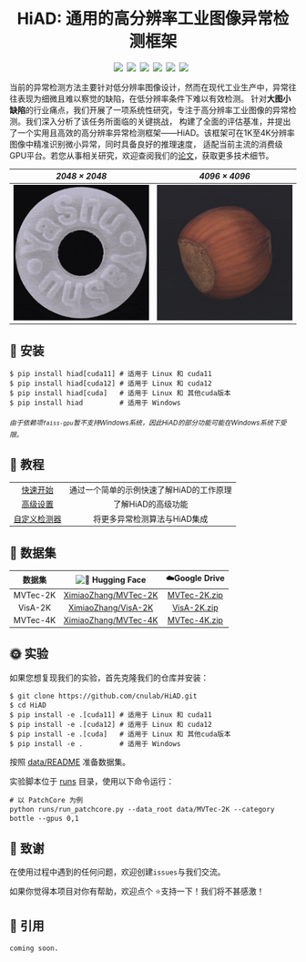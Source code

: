 <h1 align="center">HiAD: 通用的高分辨率工业图像异常检测框架</h1>
  
  
<div align="center" style="display: flex; justify-content: center; flex-wrap: wrap;">
  <a href=''><img src='https://img.shields.io/badge/arXiv-Paper-red'></a>&ensp; 
  <a href='https://pypi.org/project/hiad/'><img src='https://img.shields.io/badge/pip-Install-green'></a>&ensp; 
  <a href='https://huggingface.co/XimiaoZhang'><img src='https://img.shields.io/badge/%F0%9F%A4%97%20HF-Space-blue'></a>&ensp;
  <a href='LICENSE'><img src='https://img.shields.io/badge/License-Apache2.0-yellow'></a>&ensp; 
  <a href='tutorial/quick_start_zh.md'><img src='https://img.shields.io/badge/中文教程-blue'></a>&ensp; 
  <a href='README.md'><img src='https://img.shields.io/badge/English-green'></a>&ensp;
</div>
  

当前的异常检测方法主要针对低分辨率图像设计，然而在现代工业生产中，异常往往表现为细微且难以察觉的缺陷，在低分辨率条件下难以有效检测。
针对**大图小缺陷**的行业痛点，我们开展了一项系统性研究，专注于高分辨率工业图像的异常检测。我们深入分析了该任务所面临的关键挑战，
构建了全面的评估基准，并提出了一个实用且高效的高分辨率异常检测框架——HiAD。该框架可在1K至4K分辨率图像中精准识别微小异常，同时具备良好的推理速度，
适配当前主流的消费级GPU平台。若您从事相关研究，欢迎查阅我们的[论文]()，获取更多技术细节。
  
<div align="center">  
    
|            *2048 × 2048*        |             *4096 × 4096*        |
| :------------------------------: | :-------------------------------: |
| <img src="assets/demo2K.gif" width="330"/> |  <img src="assets/demo4K.gif" width="330"/> |  
  
</div>  
  
## 🔧 安装
  
```
$ pip install hiad[cuda11] # 适用于 Linux 和 cuda11 
$ pip install hiad[cuda12] # 适用于 Linux 和 cuda12
$ pip install hiad[cuda]   # 适用于 Linux 和 其他cuda版本
$ pip install hiad         # 适用于 Windows
```  
<sub><em>由于依赖项`faiss-gpu`暂不支持Windows系统，因此HiAD的部分功能可能在Windows系统下受限。</em></sub>

## 📖 教程
  
<table>
  <tr><td align="center"><a href='tutorial/quick_start_zh.md'>快速开始</a></td><td align="center">通过一个简单的示例快速了解HiAD的工作原理</td></tr>
  <tr><td align="center"><a href='tutorial/advanced_zh.md'>高级设置</a></td><td align="center">了解HiAD的高级功能</td></tr>
  <tr><td align="center"><a href='tutorial/customized_detectors_zh.md'>自定义检测器</a></td><td align="center">将更多异常检测算法与HiAD集成</td></tr>
</table>

## 🚀 数据集  
  
| 数据集 | <img src="https://huggingface.co/front/assets/huggingface_logo-noborder.svg" alt="🤗" width="20"/> Hugging Face | ☁️Google Drive |
|:------:|:--------:|:-------:|
| MVTec-2K | [XimiaoZhang/MVTec-2K](https://huggingface.co/datasets/XimiaoZhang/MVTec-2K)  | [MVTec-2K.zip](https://drive.google.com/file/d/1giNfM75RWnciIH9KJUIygU-6_aWikoBh/view?usp=drive_link)  |
| VisA-2K  | [XimiaoZhang/VisA-2K](https://huggingface.co/datasets/XimiaoZhang/VisA-2K)    | [VisA-2K.zip](https://drive.google.com/file/d/1kg6rhVPT-zwsleSZi_-6Hlu9D6TxS3ut/view?usp=drive_link)  |
| MVTec-4K | [XimiaoZhang/MVTec-4K](https://huggingface.co/datasets/XimiaoZhang/MVTec-4K)  | [MVTec-4K.zip](https://drive.google.com/file/d/10cY3sel_bqlPrqfPCv-yGVQPU2rSe7nQ/view?usp=drive_link)  |

## 🌞 实验 
  
如果您想复现我们的实验，首先克隆我们的仓库并安装：

```
$ git clone https://github.com/cnulab/HiAD.git
$ cd HiAD
$ pip install -e .[cuda11] # 适用于 Linux 和 cuda11 
$ pip install -e .[cuda12] # 适用于 Linux 和 cuda12
$ pip install -e .[cuda]   # 适用于 Linux 和 其他cuda版本
$ pip install -e .         # 适用于 Windows
```  
按照 [data/README](data/README.md) 准备数据集。  
  
实验脚本位于 [runs](runs) 目录，使用以下命令运行：

```
# 以 PatchCore 为例
python runs/run_patchcore.py --data_root data/MVTec-2K --category bottle --gpus 0,1
```  
  
## 💌 致谢  
  
在使用过程中遇到的任何问题，欢迎创建`issues`与我们交流。  
  
如果你觉得本项目对你有帮助，欢迎点个 ⭐️支持一下！我们将不甚感激！  
  
## 📌 引用  
```
coming soon.
```





